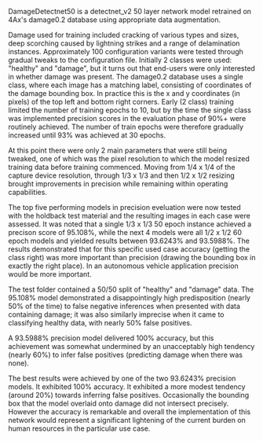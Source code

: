 DamageDetectnet50 is a detectnet_v2 50 layer network model retrained on 4Ax's damage0.2 database using appropriate data augmentation.

Damage used for training included cracking of various types and sizes, deep scorching caused by lightning strikes and a range of delamination 
instances. Approximately 100 configuration variants were tested through gradual tweaks to the configuration file. Initially 2 classes were used:
"healthy" and "damage", but it turns out that end-users were only interested in whether damage was present. The damage0.2 database uses a single 
class, where each image has a matching label, consisting of coordinates of the damage bounding box. In practice this is the x and y coordinates 
(in pixels) of the top left and bottom right corners. Early (2 class) training limited the number of training epochs to 10, but by the time the 
single class was implemented precision scores in the evaluation phase of 90%+ were routinely achieved. The number of train epochs were therefore 
gradually increased until 93%  was achieved at 30 epochs. 

At this point there were only 2 main parameters that were still being tweaked, one of which was the pixel resolution to which the model resized 
training data before training commenced. Moving from 1/4 x 1/4 of the capture device resolution, through 1/3 x 1/3 and then 1/2 x 1/2 resizing 
brought improvements in precision while remaining within operating capabilities. 

The top five performing models in precision eveluation were now tested with the holdback test material and the resulting images in each case were 
assessed. It was noted that a single 1/3 x 1/3 50 epoch instance achieved a precison score of 95.108%, while the next 4 models were all 1/2 x 1/2 
60 epoch models and yielded results between 93.6243% and 93.5988%. The results demonstrated that for this specific used case accuracy (getting 
the class right) was more important than precision (drawing the bounding box in exactly the right place). In an autonomous vehicle application 
precision would be more important.

The test folder contained a 50/50 split of "healthy" and "damage" data. The 95.108% model demonstrated a disappointingly high predisposition 
(nearly 50% of the time) to false negative inferences when presented with data containing damage; it was also similarly imprecise when it came to 
classifying healthy data, with nearly 50% false positives.

A 93.5988% precision model delivered 100% accuracy, but this achievement was somewhat undermined by an unacceptably high tendency (nearly 60%) to 
infer false positives (predicting damage when there was none).

The best results were achieved by one of the two 93.6243% precision models. It exhibited 100% accuracy. It exhibited a more modest tendency (around 
20%) towards inferring false positives. Occasionally the bounding box that the model overlaid onto damage did not intersect precisely. However the 
accuracy is remarkable and overall the implementation of this network would represent a significant lightening of the current burden on human 
resources in the particular use case.
